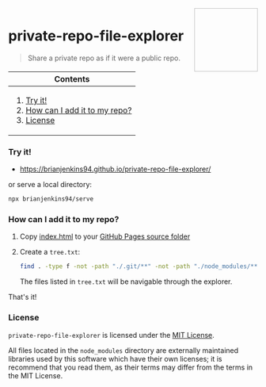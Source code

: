 <img height="128px" width="128px" align="right" />

# private-repo-file-explorer

> Share a private repo as if it were a public repo.

<table>
    <thead>
        <tr>
            <th align="center"><strong>Contents</strong></th>
        </tr>
    </thead>
    <tbody>
        <tr>
            <td>
                <ol>
                    <li><a href="#try-it">Try it!</a></li>
                    <li><a href="#how-can-i-add-it-to-my-repo">How can I add it to my repo?</a></li>
                    <li><a href="#license">License</a></li>
                </ol>
            </td>
        </tr>
    </tbody>
</table>

### Try it!

-   https://brianjenkins94.github.io/private-repo-file-explorer/

or serve a local directory:

```bash
npx brianjenkins94/serve
```

### How can I add it to my repo?

1.  Copy [index.html](https://github.com/brianjenkins94/private-repo-file-explorer/blob/main/index.html) to your [GitHub Pages source folder](https://docs.github.com/en/pages/getting-started-with-github-pages/configuring-a-publishing-source-for-your-github-pages-site)
2.  Create a `tree.txt`:

    ```bash
    find . -type f -not -path "./.git/**" -not -path "./node_modules/**" > tree.txt
    ```

    The files listed in `tree.txt` will be navigable through the explorer.

That's it!

### License

`private-repo-file-explorer` is licensed under the [MIT License](https://github.com/brianjenkins94/private-repo-file-explorer/blob/main/LICENSE).

All files located in the `node_modules` directory are externally maintained libraries used by this software which have their own licenses; it is recommend that you read them, as their terms may differ from the terms in the MIT License.

